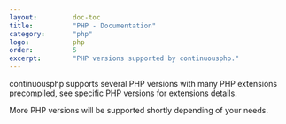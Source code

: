 ```yaml
---
layout:         doc-toc
title:          "PHP - Documentation"
category:       "php"
logo:           php
order:          5
excerpt:        "PHP versions supported by continuousphp."
---
```

continuousphp supports several PHP versions with many PHP extensions precompiled, see specific PHP versions for extensions details.

More PHP versions will be supported shortly depending of your needs.

